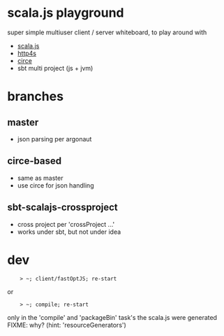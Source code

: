 # scala.js playground

super simple multiuser client / server whiteboard, to play around with
 
  * [scala.js](https://github.com/scala-js/scala-js)
  * [http4s](https://github.com/http4s/http4s)
  * [circe](https://github.com/travisbrown/circe)
  * sbt multi project (js + jvm)

# branches

## master
   * json parsing per argonaut

## circe-based
   * same as master
   * use circe for json handling
      
## sbt-scalajs-crossproject
   * cross project per 'crossProject ...'
   * works under sbt, but not under idea
   

   
# dev

        > ~; client/fastOptJS; re-start
or       

        > ~; compile; re-start
        
only in the 'compile' and 'packageBin' task's the scala.js were generated FIXME: why? (hint: 'resourceGenerators')

